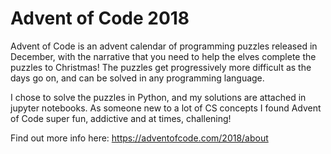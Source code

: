 # Advent of Code 2018

Advent of Code is an advent calendar of programming puzzles released in December, with the narrative that you need to help the elves complete the puzzles to Christmas! The puzzles get progressively more difficult as the days go on, and can be solved in any programming language.

I chose to solve the puzzles in Python, and my solutions are attached in jupyter notebooks. As someone new to a lot of CS concepts I found Advent of Code super fun, addictive and at times, challening!

Find out more info here: https://adventofcode.com/2018/about
